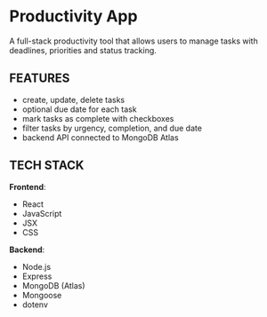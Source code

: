 # Productivity App
A full-stack productivity tool that allows users to manage tasks with deadlines, priorities and status tracking.

## FEATURES
- create, update, delete tasks
- optional due date for each task
- mark tasks as complete with checkboxes
- filter tasks by urgency, completion, and due date
- backend API connected to MongoDB Atlas

## TECH STACK

**Frontend**:
- React
- JavaScript
- JSX
- CSS

**Backend**:
- Node.js
- Express
- MongoDB (Atlas)
- Mongoose
- dotenv